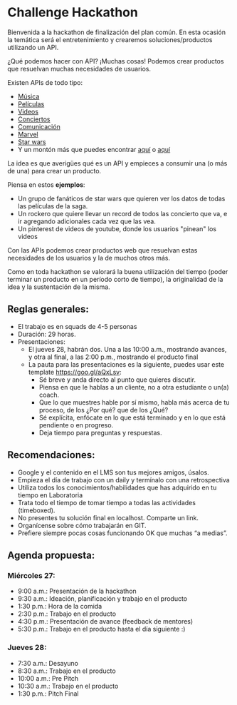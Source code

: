 # Challenge Hackathon
Bienvenida a la hackathon de finalización del plan común. En esta ocasión la temática será el entretenimiento y crearemos soluciones/productos utilizando un API.

¿Qué podemos hacer con API? ¡Muchas cosas! Podemos crear productos que resuelvan muchas necesidades de usuarios. 

Existen APIs de todo tipo:

- [Música](https://developer.spotify.com/web-api/)
- [Películas](https://www.themoviedb.org/documentation/api)
- [Videos](https://developers.google.com/youtube/)
- [Conciertos](https://www.songkick.com/developer)
- [Comunicación](https://www.twilio.com/)
- [Marvel](https://developer.marvel.com/)
- [Star wars](https://swapi.co/)
- Y un montón más que puedes encontrar [aquí](https://www.programmableweb.com/category/entertainment/apis?category=20133) o [aquí](https://www.google.com.mx) 

La idea es que averigües qué es un API y empieces a consumir una (o más de una) para crear un producto. 

Piensa en estos **ejemplos**:

- Un grupo de fanáticos de star wars que quieren ver los datos de todas las películas de la saga.
- Un rockero que quiere llevar un record de todos las concierto que va, e ir agregando adicionales cada vez que las vea.
- Un pinterest de videos de youtube, donde los usuarios "pinean" los videos 

Con las APIs podemos crear productos web que resuelvan estas necesidades de los usuarios y la de muchos otros más.

Como en toda hackathon se valorará la buena utilización del tiempo (poder terminar un producto en un período corto de tiempo), la originalidad de la idea y la sustentación de la misma.


## Reglas generales:
- El trabajo es en squads de 4-5 personas
- Duración: 29 horas.
- Presentaciones: 
  - El jueves 28, habrán dos. Una a las 10:00 a.m., mostrando avances, y otra al final, a las 2:00 p.m., mostrando el producto final
  - La pauta para las presentaciones es la siguiente, puedes usar este template https://goo.gl/aQxLsv:
    - Sé breve y anda directo al punto que quieres discutir.
    - Piensa en que le hablas a un cliente, no a otra estudiante o un(a) coach. 
    - Que lo que muestres hable por sí mismo, habla más acerca de tu proceso, de los ¿Por qué? que de los ¿Qué?
    - Sé explícita, enfócate en lo que está terminado y en lo que está pendiente o en progreso.
    - Deja tiempo para preguntas y respuestas.

## Recomendaciones:
- Google y el contenido en el LMS son tus mejores amigos, úsalos.
- Empieza el día de trabajo con un daily y termínalo con una retrospectiva
- Utiliza todos los conocimientos/habilidades que has adquirido en tu tiempo en Laboratoria 
- Trata todo el tiempo de tomar tiempo a todas las actividades (timeboxed).
- No presentes tu solución final en localhost. Comparte un link.
- Organícense sobre cómo trabajarán en GIT.
- Prefiere siempre pocas cosas funcionando OK que muchas “a medias”.

## Agenda propuesta:

### Miércoles 27:
- 9:00 a.m.: Presentación de la hackathon
- 9:30 a.m.: Ideación, planificación y trabajo en el producto
- 1:30 p.m.: Hora de la comida
- 2:30 p.m.: Trabajo en el producto
- 4:30 p.m.: Presentación de avance (feedback de mentores)
- 5:30 p.m.: Trabajo en el producto hasta el día siguiente :)

### Jueves 28:
- 7:30 a.m.: Desayuno
- 8:30 a.m.: Trabajo en el producto
- 10:00 a.m.: Pre Pitch
- 10:30 a.m.: Trabajo en el producto
- 1:30 p.m.: Pitch Final
 


